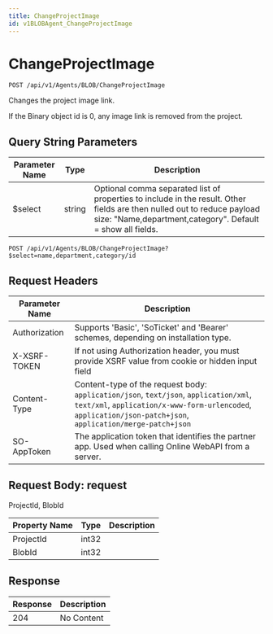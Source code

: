 ```yaml
---
title: ChangeProjectImage
id: v1BLOBAgent_ChangeProjectImage
---
```


# ChangeProjectImage

```http
POST /api/v1/Agents/BLOB/ChangeProjectImage
```

Changes the project image link.

If the Binary object id is 0, any image link is removed from the project.





## Query String Parameters

| Parameter Name | Type |  Description |
|----------------|------|--------------|
| $select | string |  Optional comma separated list of properties to include in the result. Other fields are then nulled out to reduce payload size: "Name,department,category". Default = show all fields. |

```http
POST /api/v1/Agents/BLOB/ChangeProjectImage?$select=name,department,category/id
```


## Request Headers

| Parameter Name | Description |
|----------------|-------------|
| Authorization  | Supports 'Basic', 'SoTicket' and 'Bearer' schemes, depending on installation type. |
| X-XSRF-TOKEN   | If not using Authorization header, you must provide XSRF value from cookie or hidden input field |
| Content-Type | Content-type of the request body: `application/json`, `text/json`, `application/xml`, `text/xml`, `application/x-www-form-urlencoded`, `application/json-patch+json`, `application/merge-patch+json` |
| SO-AppToken | The application token that identifies the partner app. Used when calling Online WebAPI from a server. |

## Request Body: request  

ProjectId, BlobId 

| Property Name | Type |  Description |
|----------------|------|--------------|
| ProjectId | int32 |  |
| BlobId | int32 |  |


## Response


| Response | Description |
|----------------|-------------|
| 204 | No Content |